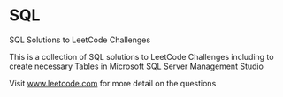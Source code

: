 # SQL
 SQL Solutions to LeetCode Challenges
 
 This is a collection of SQL solutions to LeetCode Challenges including to create necessary Tables in Microsoft SQL Server Management Studio

 Visit www.leetcode.com for more detail on the questions
